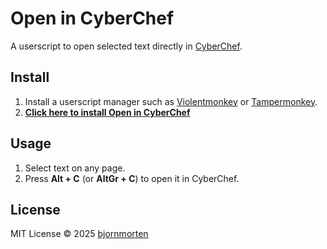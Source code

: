 # Open in CyberChef

A userscript to open selected text directly in [CyberChef](https://gchq.github.io/CyberChef/).

## Install

1. Install a userscript manager such as [Violentmonkey](https://violentmonkey.github.io/get-it/) or [Tampermonkey](https://tampermonkey.net/).
2. [**Click here to install Open in CyberChef**](https://github.com/bjornmorten/open-in-cyberchef/raw/main/open-in-cyberchef.user.js)

## Usage

1. Select text on any page.
2. Press **Alt + C** (or **AltGr + C**) to open it in CyberChef.

## License

MIT License © 2025 [bjornmorten](https://github.com/bjornmorten)

